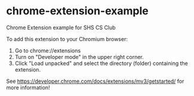 # chrome-extension-example
Chrome Extension example for SHS CS Club

To add this extension to your Chromium browser:
1. Go to chrome://extensions
2. Turn on "Developer mode" in the upper right corner.
3. Click "Load unpacked" and select the directory (folder) containing the extension.

See https://developer.chrome.com/docs/extensions/mv3/getstarted/ for more information!
